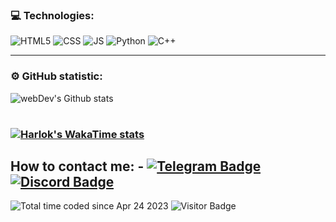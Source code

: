 
### 💻 Technologies:

<div>
<img alt ="HTML5" src="https://img.shields.io/badge/HTML5-E34F26?style=for-the-badge&logo=html5&logoColor=white"/>
<img alt = "CSS" src="https://img.shields.io/badge/CSS3-1572B6?style=for-the-badge&logo=css3&logoColor=white"/>
<img alt = "JS" src="https://img.shields.io/badge/JavaScript-F7DF1E?style=for-the-badge&logo=javascript&logoColor=black"/>
<img alt="Python" src="https://img.shields.io/badge/python-%2314354C.svg?&style=for-the-badge&logo=python&logoColor=white"/>
<img alt="C++" src="https://img.shields.io/badge/C%2B%2B-00599C?style=for-the-badge&logo=c%2B%2B&logoColor=white">
</div>


---

### ⚙️ GitHub statistic:

<table>
      <img align="center" src="http://github-readme-streak-stats.herokuapp.com?user=qwoe1x&theme=dark&background=000000" alt="webDev's Github stats" />
</table>

### [![Harlok's WakaTime stats](https://github-readme-stats.vercel.app/api/wakatime?username=@qwoe1x)](https://github.com/qwoe1x/github-readme-stats)

## How to contact me: - [![Telegram Badge](https://img.shields.io/badge/-Telegram-blue?style=flat&logo=Telegram&logoColor=white)](https://t.me/qwoe1x) [![Discord Badge](https://img.shields.io/badge/-Discord-blue?style=flat&logo=Discord&logoColor=white)](https://discordapp.com/users/852586781727916073)
<img src="https://wakatime.com/badge/user/9efbec17-d50f-46da-bb0c-8d4b15114d29.svg" alt="Total time coded since Apr 24 2023" /></a>
![Visitor Badge](https://visitor-badge.laobi.icu/badge?page_id=@qwoe1x)

